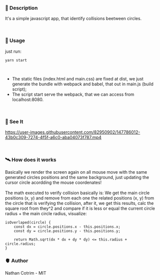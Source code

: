 <br>
<br>

### 🐍 Description <br>

It's a simple javascript app, that identify collisions beetween circles.

<br>

### 💮 Usage <br>

just run:

```
yarn start
```

<br>

- The static files (index.html and main.css) are fixed at dist, we just generate the bundle with webpack and babel, that out in main.js (build script);
- The script start serve the webpack, that we can access from localhost:8080.

<br>

### 🏺 See It <br>

https://user-images.githubusercontent.com/82950902/147786012-43b0c309-7274-4f5f-a6c0-aba04073f787.mp4

<br>

### 🛰️ How does it works <br>

Basically we render the screen again on all mouse move with the same generated circles positions and the same background, just updating the cursor circle acordding the mouse coordenates! <br><br>
The math executed to verify collision basically is: We get the main circle positions (x, y) and remove from each one the related positions (x, y) from the circle that is verifying the collision, after it, we get this results, calc the square root from they^2 and compare if it is less or equal the current circle radius + the main circle radius, visualize:

```
isOverlaped(circle) {
    const dx = circle.positions.x - this.positions.x;
    const dy = circle.positions.y - this.positions.y;

    return Math.sqrt(dx * dx + dy * dy) <= this.radius + circle.radius;
}
```

### 🫀 Author <br>

Nathan Cotrim - MIT

